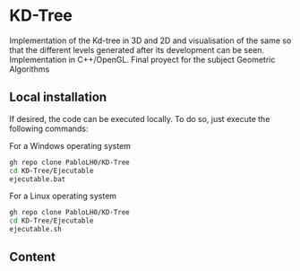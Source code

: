 # KD-Tree
Implementation of the Kd-tree in 3D and 2D and visualisation of the same so that the different levels generated after its development can be seen. Implementation in C++/OpenGL. Final proyect for the subject Geometric Algorithms

## Local installation

If desired, the code can be executed locally. To do so, just execute the following commands:

For a Windows operating system
```bash
gh repo clone PabloLH0/KD-Tree
cd KD-Tree/Ejecutable
ejecutable.bat
```

For a Linux operating system
```bash
gh repo clone PabloLH0/KD-Tree
cd KD-Tree/Ejecutable
ejecutable.sh
```

## Content

